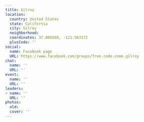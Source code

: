 ```yaml
---
title: Gilroy
location:
  country: United States
  state: California
  city: Gilroy
  neighborhood: 
  coordinates: 37.006508, -121.563172
  plusCode: ''
social:
  name: Facebook page
  URL: https://www.facebook.com/groups/free.code.come.gilroy
chat:
  name: ''
  URL: ''
event:
  name: ''
  URL: ''
leaders:
- name: ''
  URL: ''
photos:
  old: 
  cover: ''
---
```

